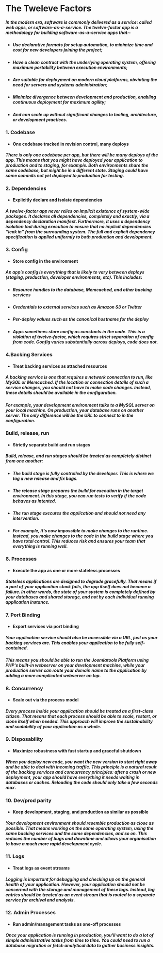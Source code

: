 # The Tweleve Factors
##### In the modern era, software is commonly delivered as a service: called web apps, or software-as-a-service. The twelve-factor app is a methodology for building software-as-a-service apps that:-

- ##### Use **declarative** formats for setup automation, to minimize time and cost for new developers joining the project;
- ##### Have a **clean contract** with the underlying operating system, offering **maximum portability** between execution environments;
- ##### Are suitable for **deployment** on modern **cloud platforms**, obviating the need for servers and systems administration;
- ##### **Minimize divergence** between development and production, enabling **continuous deployment** for maximum agility;
- ##### And can **scale up** without significant changes to tooling, architecture, or development practices.

### 1. Codebase
- #### One codebase tracked in revision control, many deploys
##### There is only one codebase per app, but there will be many deploys of the app. This means that you might have deployed your application to production and to staging, for example. Both environments share the same codebase, but might be in a different state. Staging could have some commits not yet deployed to production for testing.

### 2. Dependencies
- #### Explicitly declare and isolate dependencies
##### **A twelve-factor app never relies on implicit existence of system-wide packages**. It declares all dependencies, completely and exactly, via a dependency declaration manifest. Furthermore, it uses a dependency isolation tool during execution to ensure that no implicit dependencies “leak in” from the surrounding system. The full and explicit dependency specification is applied uniformly to both production and development.

### 3. Config
- #### Store config in the environment
##### An app’s config is everything that is likely to vary between deploys (staging, production, developer environments, etc). This includes:

- ##### Resource handles to the database, Memcached, and other backing services
- ##### Credentials to external services such as Amazon S3 or Twitter
- ##### Per-deploy values such as the canonical hostname for the deploy
- ##### Apps sometimes store config as constants in the code. This is a violation of twelve-factor, which requires strict separation of config from code. Config varies substantially across deploys, code does not.

### 4.Backing Services
- #### Treat backing services as attached resources
##### A backing service is one that requires a network connection to run, like MySQL or Memcached. If the location or connection details of such a service changes, you should not have to make code changes. Instead, these details should be available in the configuration.

##### For example, your development environment talks to a MySQL server on your local machine. On production, your database runs on another server. The only difference will be the URL to connect to in the configuration.

### Build, release, run
- #### Strictly separate build and run stages
##### Build, release, and run stages should be treated as completely distinct from one another:

- ##### The build stage is fully controlled by the developer. This is where we tag a new release and fix bugs.
- ##### The release stage prepares the build for execution in the target environment. In this stage, you can run tests to verify if the code behaves as intented.
- ##### The run stage executes the application and should not need any intervention.
- ##### For example, it's now impossible to make changes to the runtime. Instead, you make changes to the code in the build stage where you have total control. This reduces risk and ensures your team that everything is running well.
### 6. Processes
- #### Execute the app as one or more stateless processes
##### Stateless applications are designed to degrade gracefully. That means if a part of your application stack fails, the app itself does not become a failure. In other words, the state of your system is completely defined by your databases and shared storage, and not by each individual running application instance.

### 7. Port Binding
- #### Export services via port binding
##### Your application service should also be accessible via a URL, just as your backing services are. This enables your application to be fully self-contained.

##### This means you should be able to run the Joomlatools Platform using PHP's built-in webserver on your development machine, while your production server can route your domain name to the application by adding a more complicated webserver on top.

### 8. Concurrency
- #### Scale out via the process model
##### Every process inside your application should be treated as a first-class citizen. That means that each process should be able to scale, restart, or clone itself when needed. This approach will improve the sustainability and scalability of your application as a whole.

### 9. Disposability
- #### Maximize robustness with fast startup and graceful shutdown
##### When you deploy new code, you want the new version to start right away and be able to deal with incoming traffic. This principle is a natural result of the backing services and concurrency principles: after a crash or new deployment, your app should have everything it needs waiting in databases or caches. Reloading the code should only take a few seconds max.

### 10. Dev/prod parity
- #### Keep development, staging, and production as similar as possible
##### Your development environment should resemble production as close as possible. That means working on the same operating system, using the same backing services and the same dependencies, and so on. This reduces the number of bugs and downtime and allows your organisation to have a much more rapid development cycle.

### 11. Logs
- #### Treat logs as event streams
##### Logging is important for debugging and checking up on the general health of your application. However, your application should not be concerned with the storage and management of these logs. Instead, log entries should be treated as an event stream that is routed to a separate service for archival and analysis.

### 12. Admin Processes
- #### Run admin/management tasks as one-off processes
##### Once your application is running in production, you'll want to do a lot of simple administrative tasks from time to time. You could need to run a database migration or fetch analytical data to gather business insights.

